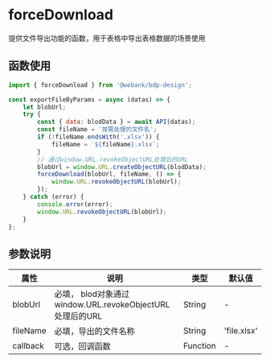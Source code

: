 # forceDownload
提供文件导出功能的函数，用于表格中导出表格数据的场景使用

## 函数使用

```js
import { forceDownload } from '@webank/bdp-design';

const exportFileByParams = async (datas) => {
    let blobUrl;
    try {
        const { data: blodData } = await API(datas);
        const fileName = '按需处理的文件名';
        if (!fileName.endsWith('.xlsx')) {
            fileName = `${fileName}.xlsx`;
        }
        // 通过window.URL.revokeObjectURL处理后的URL
        blobUrl = window.URL.createObjectURL(blodData);
        forceDownload(blobUrl, fileName, () => {
            window.URL.revokeObjectURL(blobUrl);
        });
    } catch (error) {
        console.error(error);
        window.URL.revokeObjectURL(blobUrl);
    }
};
```
## 参数说明
| 属性  | 说明                   | 类型                                    |  默认值                                 |
| ----- | ----------------------------- | ---------------------------------------- |------------------ |
| blobUrl |必填， blod对象通过window.URL.revokeObjectURL处理后的URL| String|-
| fileName | 必填，导出的文件名称 | String|'file.xlsx'|
| callback | 可选，回调函数| Function| -|